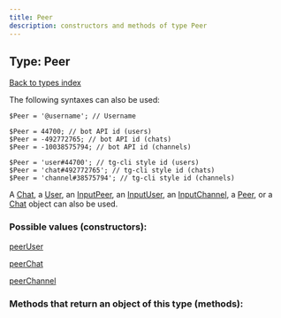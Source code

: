 ```yaml
---
title: Peer
description: constructors and methods of type Peer
---
```

## Type: Peer  
[Back to types index](index.md)



The following syntaxes can also be used:

```
$Peer = '@username'; // Username

$Peer = 44700; // bot API id (users)
$Peer = -492772765; // bot API id (chats)
$Peer = -10038575794; // bot API id (channels)

$Peer = 'user#44700'; // tg-cli style id (users)
$Peer = 'chat#492772765'; // tg-cli style id (chats)
$Peer = 'channel#38575794'; // tg-cli style id (channels)
```

A [Chat](Chat.md), a [User](User.md), an [InputPeer](InputPeer.md), an [InputUser](InputUser.md), an [InputChannel](InputChannel.md), a [Peer](Peer.md), or a [Chat](Chat.md) object can also be used.


### Possible values (constructors):

[peerUser](../constructors/peerUser.md)  

[peerChat](../constructors/peerChat.md)  

[peerChannel](../constructors/peerChannel.md)  



### Methods that return an object of this type (methods):



